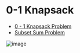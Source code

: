 # 0-1 Knapsack


- [0 - 1 Knapsack Problem](<0-1 KnapSack.ipynb>)
- [Subset Sum Problem](<Subset Sum Problem.ipynb>)

![image](https://github.com/ideepankarsharma2003/SD1-coding/assets/74599435/5f661def-223c-4656-a0e5-32714363e05d)

